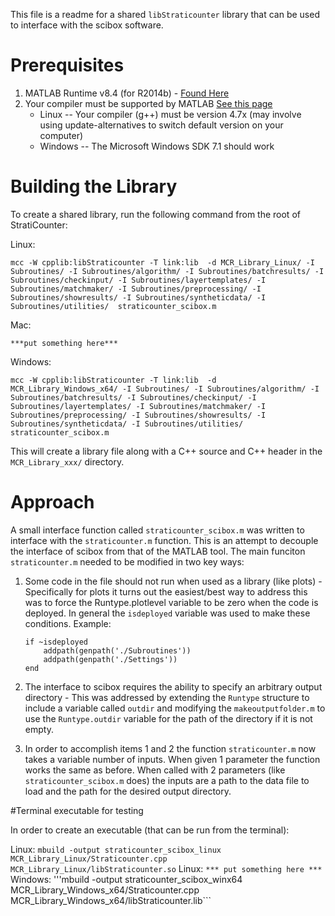 This file is a readme for a shared `libStraticounter` library that can be used to interface with the scibox software.

# Prerequisites

1. MATLAB Runtime v8.4 (for R2014b) - [Found Here](http://www.mathworks.com/products/compiler/mcr/)
2. Your compiler must be supported by MATLAB [See this page](http://www.mathworks.com/support/compilers/R2015a/index.html?sec=win64)
	* Linux -- Your compiler (g++) must be version 4.7x (may involve using update-alternatives to switch default version on your computer)
	* Windows -- The Microsoft Windows SDK 7.1 should work

# Building the Library

To create a shared library, run the following command from the root of StratiCounter:

Linux:
```
mcc -W cpplib:libStraticounter -T link:lib  -d MCR_Library_Linux/ -I Subroutines/ -I Subroutines/algorithm/ -I Subroutines/batchresults/ -I Subroutines/checkinput/ -I Subroutines/layertemplates/ -I Subroutines/matchmaker/ -I Subroutines/preprocessing/ -I Subroutines/showresults/ -I Subroutines/syntheticdata/ -I Subroutines/utilities/  straticounter_scibox.m
```
Mac:
```
***put something here***
```
Windows:
```
mcc -W cpplib:libStraticounter -T link:lib  -d MCR_Library_Windows_x64/ -I Subroutines/ -I Subroutines/algorithm/ -I Subroutines/batchresults/ -I Subroutines/checkinput/ -I Subroutines/layertemplates/ -I Subroutines/matchmaker/ -I Subroutines/preprocessing/ -I Subroutines/showresults/ -I Subroutines/syntheticdata/ -I Subroutines/utilities/  straticounter_scibox.m
```

This will create a library file along with a C++ source and C++ header in the `MCR_Library_xxx/` directory.

# Approach

A small interface function called `straticounter_scibox.m` was written to interface with the `straticounter.m` function. This is an attempt to decouple the interface of scibox from that of the MATLAB tool. The main funciton `straticounter.m` needed to be modified in two key ways:

1. Some code in the file should not run when used as a library (like plots) - Specifically for plots it turns out the easiest/best way to address this was to force the Runtype.plotlevel variable to be zero when the code is deployed. In general the `isdeployed` variable was used to make these conditions. Example:

    ```
    if ~isdeployed
        addpath(genpath('./Subroutines'))
        addpath(genpath('./Settings'))
    end
    ```

2. The interface to scibox requires the ability to specify an arbitrary output directory - This was addressed by extending the `Runtype` structure to include a variable called `outdir` and modifying the `makeoutputfolder.m` to use the `Runtype.outdir` variable for the path of the directory if it is not empty.
3. In order to accomplish items 1 and 2 the function `straticounter.m` now takes a variable number of inputs. When given 1 parameter the function works the same as before. When called with 2 parameters (like `straticounter_scibox.m` does) the inputs are a path to the data file to load and the path for the desired output directory.

#Terminal executable for testing

In order to create an executable (that can be run from the terminal):

Linux:
```mbuild -output straticounter_scibox_linux MCR_Library_Linux/Straticounter.cpp MCR_Library_Linux/libStraticounter.so```
Linux:
```*** put something here ***```
Windows:
'''mbuild -output straticounter_scibox_winx64 MCR_Library_Windows_x64/Straticounter.cpp MCR_Library_Windows_x64/libStraticounter.lib```
